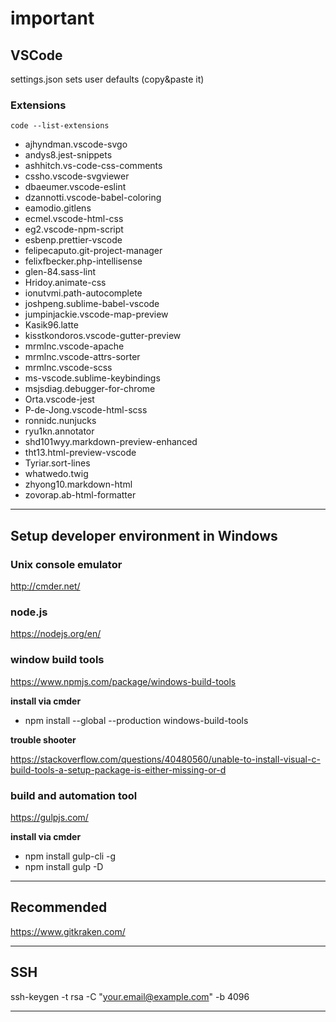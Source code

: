 # important

## VSCode
settings.json sets user defaults (copy&paste it)

### Extensions
`code --list-extensions`

* ajhyndman.vscode-svgo
* andys8.jest-snippets
* ashhitch.vs-code-css-comments
* cssho.vscode-svgviewer
* dbaeumer.vscode-eslint
* dzannotti.vscode-babel-coloring
* eamodio.gitlens
* ecmel.vscode-html-css
* eg2.vscode-npm-script
* esbenp.prettier-vscode
* felipecaputo.git-project-manager
* felixfbecker.php-intellisense
* glen-84.sass-lint
* Hridoy.animate-css
* ionutvmi.path-autocomplete
* joshpeng.sublime-babel-vscode
* jumpinjackie.vscode-map-preview
* Kasik96.latte
* kisstkondoros.vscode-gutter-preview
* mrmlnc.vscode-apache
* mrmlnc.vscode-attrs-sorter
* mrmlnc.vscode-scss
* ms-vscode.sublime-keybindings
* msjsdiag.debugger-for-chrome
* Orta.vscode-jest
* P-de-Jong.vscode-html-scss
* ronnidc.nunjucks
* ryu1kn.annotator
* shd101wyy.markdown-preview-enhanced
* tht13.html-preview-vscode
* Tyriar.sort-lines
* whatwedo.twig
* zhyong10.markdown-html
* zovorap.ab-html-formatter

---

## Setup developer environment in Windows

### Unix console emulator

http://cmder.net/

### node.js

https://nodejs.org/en/

### window build tools

https://www.npmjs.com/package/windows-build-tools

**install via cmder**

*  npm install --global --production windows-build-tools

__trouble shooter__

https://stackoverflow.com/questions/40480560/unable-to-install-visual-c-build-tools-a-setup-package-is-either-missing-or-d

### build and automation tool

https://gulpjs.com/

**install via cmder**

*  npm install gulp-cli -g
*  npm install gulp -D

---

## Recommended

https://www.gitkraken.com/

---

## SSH

ssh-keygen -t rsa -C "your.email@example.com" -b 4096

---
